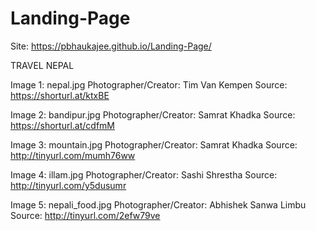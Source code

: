 # Landing-Page
Site: https://pbhaukajee.github.io/Landing-Page/

TRAVEL NEPAL

Image 1: nepal.jpg
Photographer/Creator: Tim Van Kempen
Source: https://shorturl.at/ktxBE

Image 2: bandipur.jpg
Photographer/Creator: Samrat Khadka
Source: https://shorturl.at/cdfmM

Image 3: mountain.jpg
Photographer/Creator: Samrat Khadka
Source: http://tinyurl.com/mumh76ww

Image 4: illam.jpg
Photographer/Creator: Sashi Shrestha
Source: http://tinyurl.com/y5dusumr

Image 5: nepali_food.jpg
Photographer/Creator: Abhishek Sanwa Limbu
Source: http://tinyurl.com/2efw79ve
